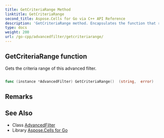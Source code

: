 ```yaml
---
title: GetCriteriaRange Method 
linktitle: GetCriteriaRange
second_title: Aspose.Cells for Go via C++ API Reference
description: 'GetCriteriaRange method. Encapsulates the function that represents getcriteriarange in Go.'
type: docs
weight: 200
url: /go-cpp/advancedfilter/getcriteriarange/
---
```


## GetCriteriaRange function

Gets the criteria range of this advanced filter.

```go

func (instance *AdvancedFilter) GetCriteriaRange()  (string,  error) 

```

## Remarks


## See Also

* Class [AdvancedFilter](../)
* Library [Aspose.Cells for Go](../../)
